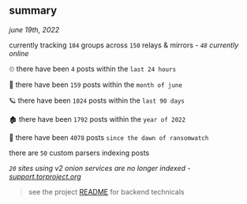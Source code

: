
## summary
_june 19th, 2022_

currently tracking `104` groups across `150` relays & mirrors - _`48` currently online_

⏲ there have been `4` posts within the `last 24 hours`

🦈 there have been `159` posts within the `month of june`

🪐 there have been `1024` posts within the `last 90 days`

🏚 there have been `1792` posts within the `year of 2022`

🦕 there have been `4078` posts `since the dawn of ransomwatch`

there are `50` custom parsers indexing posts

_`20` sites using v2 onion services are no longer indexed - [support.torproject.org](https://support.torproject.org/onionservices/v2-deprecation/)_

> see the project [README](https://github.com/joshhighet/ransomwatch#ransomwatch--) for backend technicals
